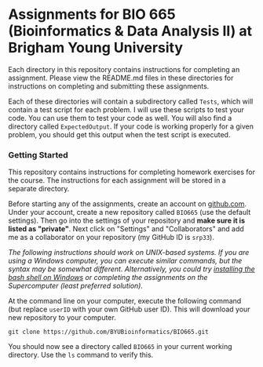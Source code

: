 # Assignments for BIO 665 (Bioinformatics & Data Analysis II) at Brigham Young University

Each directory in this repository contains instructions for completing an assignment. Please view the README.md files in these directories for instructions on completing and submitting these assignments.

Each of these directories will contain a subdirectory called `Tests`, which will contain a test script for each problem. I will use these scripts to test your code. You can use them to test your code as well. You will also find a directory called `ExpectedOutput`. If your code is working properly for a given problem, you should get this output when the test script is executed.

### Getting Started

This repository contains instructions for completing homework exercises for the course. The instructions for each assignment will be stored in a separate directory.

Before starting any of the assignments, create an account on [github.com](https://github.com). Under your account, create a new repository called `BIO665` (use the default settings). Then go into the settings of your repository and **make sure it is listed as "private"**. Next click on "Settings" and "Collaborators" and add me as a collaborator on your repository (my GitHub ID is `srp33`).

*The following instructions should work on UNIX-based systems. If you are using a Windows computer, you can execute similar commands, but the syntax may be somewhat different. Alternatively, you could try [installing the bash shell on Windows](https://www.howtogeek.com/249966/how-to-install-and-use-the-linux-bash-shell-on-windows-10/) or completing the assignments on the Supercomputer (least preferred solution).*

At the command line on your computer, execute the following command (but replace `userID` with your own GitHub user ID). This will download your new repository to your computer.

```
git clone https://github.com/BYUBioinformatics/BIO665.git
```

You should now see a directory called `BIO665` in your current working directory. Use the `ls` command to verify this.